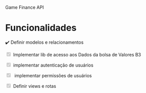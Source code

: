 Game Finance API



# Funcionalidades

:heavy_check_mark: Definir modelos e relacionamentos

<input type="checkbox" disabled checked id="two"  ><label style="margin-left: 5px;" for="two">Implementar lib de acesso aos Dados da bolsa de Valores B3</label>

<input type="checkbox" disabled checked id="three"  ><label style="margin-left: 5px;" for="three">implementar autenticação de usuários</label>

<input type="checkbox" disabled checked id="three"  ><label style="margin-left: 5px;" for="three"> implementar permissões de usuários</label> 

<input type="checkbox" disabled checked id="four"  ><label style="margin-left: 5px;" for="four">Definir views e rotas</label> 